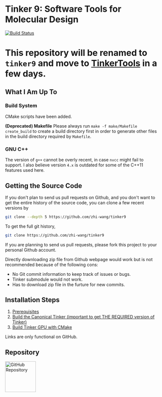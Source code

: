 Tinker 9: Software Tools for Molecular Design
===============================================
[//]: # (Badges)
[![Build Status](https://travis-ci.com/zhi-wang/tinker9.svg?branch=master)](https://travis-ci.com/zhi-wang/tinker9)

# This repository will be renamed to `tinker9` and move to [TinkerTools](https://github.com/tinkertools) in a few days.

## What I Am Up To
### Build System
CMake scripts have been added.

**(Deprecated) Makefile**
Please always run `make -f make/Makefile create_build` to create a build
directory first in order to generate other files in the build directory
required by `Makefile`.

### GNU C++
The version of `g++` cannot be overly recent, in case `nvcc` might fail to support.
I also believe version `4.x` is outdated for some of the C++11 features used here.


## Getting the Source Code
If you don't plan to send us pull requests on Github, and you don't want to get
the entire history of the source code, you can clone a few recent versions by
```bash
git clone --depth 5 https://github.com/zhi-wang/tinker9
```

To get the full git history,
```bash
git clone https://github.com/zhi-wang/tinker9
```

If you are planning to send us pull requests, please fork this project to your
personal Github account.

Directly downloading zip file from Github webpage would work but is not
recommended because of the following cons:
   * No Git commit information to keep track of issues or bugs.
   * Tinker submodule would not work.
   * Has to download zip file in the furture for new commits.


## Installation Steps
   1. [Prerequisites](doc/manual/m/install/preq.rst)
   2. [Build the Canonical Tinker (important to get THE REQUIRED version of Tinker)](doc/manual/m/install/tinker.rst)
   3. [Build Tinker GPU with CMake](doc/manual/m/install/buildwithcmake.rst)

Links are only functional on GitHub.


## Repository
<a href="https://github.com/zhi-wang/tinker9">
   <img src="https://github.githubassets.com/images/modules/logos_page/GitHub-Mark.png"
   alt="GitHub Repository" width="100"/>
</a>
